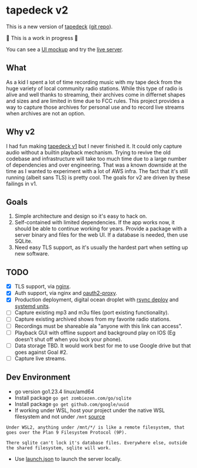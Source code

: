 # tapedeck v2
This is a new version of [tapedeck](http://old.tapedeck.us) ([git repo](https://github.com/jrnewton/tapedeck)).  

:construction: This is a work in progress :construction:

You can see a [UI mockup](https://jrnewton.github.io/tapedeck2-mockups/) and try the [live server](https://tapedeck.us).

## What
As a kid I spent a lot of time recording music with my tape deck from the huge variety of local community radio stations.  While this type of radio is alive and well thanks to streaming, their archives come in differnet shapes and sizes and are limited in time due to FCC rules.  This project provides a way to capture those archives for personal use and to record live streams when archives are not an option.

## Why v2
I had fun making [tapedeck v1](https://github.com/jrnewton/tapedeck) but I never finished it.  It could only capture audio without a builtin playback mechanism.  Trying to revive the old codebase and infrastructure will take too much time due to a large number of dependencies and over engineering.  That was a known downside at the time as I wanted to experiment with a lot of AWS infra.  The fact that it's still running (albeit sans TLS) is pretty cool.  The goals for v2 are driven by these failings in v1.

## Goals
1. Simple architecture and design so it's easy to hack on.
2. Self-contained with limited dependencies. If the app works now, it should be able to continue working for years. Provide a package with a server binary and files for the web UI. If a database is needed, then use SQLite.
3. Need easy TLS support, as it's usually the hardest part when setting up new software.

## TODO
- [x] TLS support, via [nginx](config/prod/default.nginx).
- [x] Auth support, via nginx and [oauth2-proxy](config/prod/oauth2-proxy.toml).
- [x] Production deployment, digital ocean droplet with [rsync deploy](Makefile#L56) and [systemd units](config/prod).
- [ ] Capture existing mp3 and m3u files (port existing functionality).
- [ ] Capture existing archived shows from my favorite radio stations.
- [ ] Recordings must be shareable ala "anyone with this link can access".
- [ ] Playback GUI with offline support and background play on IOS (Eg doesn't shut off when you lock your phone).
- [ ] Data storage TBD.  It would work best for me to use Google drive but that goes against Goal #2.
- [ ] Capture live streams.

## Dev Environment
- go version go1.23.4 linux/amd64
- Install package `go get zombiezen.com/go/sqlite`
- Install package `go get github.com/google/uuid`
- If working under WSL, host your project under the native WSL filesystem and not under `/mnt` [source](https://github.com/microsoft/WSL/issues/2395#issuecomment-909045977)
```
Under WSL2, anything under /mnt/*/ is like a remote filesystem, that goes over the Plan 9 Filesystem Protocol (9P).

There sqlite can't lock it's database files. Everywhere else, outside the shared filesystem, sqlite will work.
```
- Use [launch.json](config/dev/launch.json) to launch the server locally.